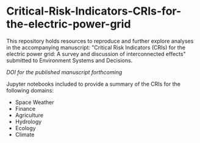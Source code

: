 # Critical-Risk-Indicators-CRIs-for-the-electric-power-grid
This repository holds resources to reproduce and further explore analyses in the accompanying manuscript: "Critical Risk Indicators (CRIs) for the electric power grid: A survey and discussion of interconnected effects" submitted to Environment Systems and Decisions.

*DOI for the published manuscript forthcoming*

Jupyter notebooks included to provide a summary of the CRIs for the following domains:
- Space Weather
- Finance
- Agriculture
- Hydrology
- Ecology
- Climate





